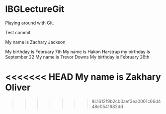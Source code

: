 # IBGLectureGit
Playing around with Git.

Test commit

My name is Zachary Jackson




My birthday is February 7th 
My name is Hakon Harstrup my birthday is September 22
My name is Trevor Downs
My birthday is February 26th.

<<<<<<< HEAD
My name is Zakhary Oliver  
=======
>>>>>>> 8c1612f9b2cb0aef3ea0061c66d448e0541682dd

